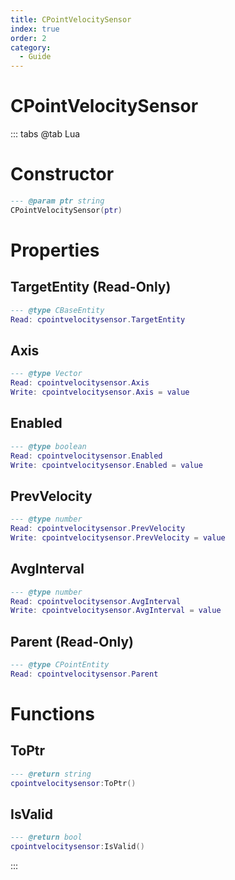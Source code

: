 ```yaml
---
title: CPointVelocitySensor
index: true
order: 2
category:
  - Guide
---
```


# CPointVelocitySensor

::: tabs
@tab Lua
# Constructor
```lua
--- @param ptr string
CPointVelocitySensor(ptr)
```
# Properties
## TargetEntity (Read-Only)
```lua
--- @type CBaseEntity
Read: cpointvelocitysensor.TargetEntity
```
## Axis 
```lua
--- @type Vector
Read: cpointvelocitysensor.Axis
Write: cpointvelocitysensor.Axis = value
```
## Enabled 
```lua
--- @type boolean
Read: cpointvelocitysensor.Enabled
Write: cpointvelocitysensor.Enabled = value
```
## PrevVelocity 
```lua
--- @type number
Read: cpointvelocitysensor.PrevVelocity
Write: cpointvelocitysensor.PrevVelocity = value
```
## AvgInterval 
```lua
--- @type number
Read: cpointvelocitysensor.AvgInterval
Write: cpointvelocitysensor.AvgInterval = value
```
## Parent (Read-Only)
```lua
--- @type CPointEntity
Read: cpointvelocitysensor.Parent
```
# Functions
## ToPtr
```lua
--- @return string
cpointvelocitysensor:ToPtr()
```
## IsValid
```lua
--- @return bool
cpointvelocitysensor:IsValid()
```

:::